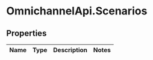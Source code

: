 # OmnichannelApi.Scenarios

## Properties
Name | Type | Description | Notes
------------ | ------------- | ------------- | -------------


